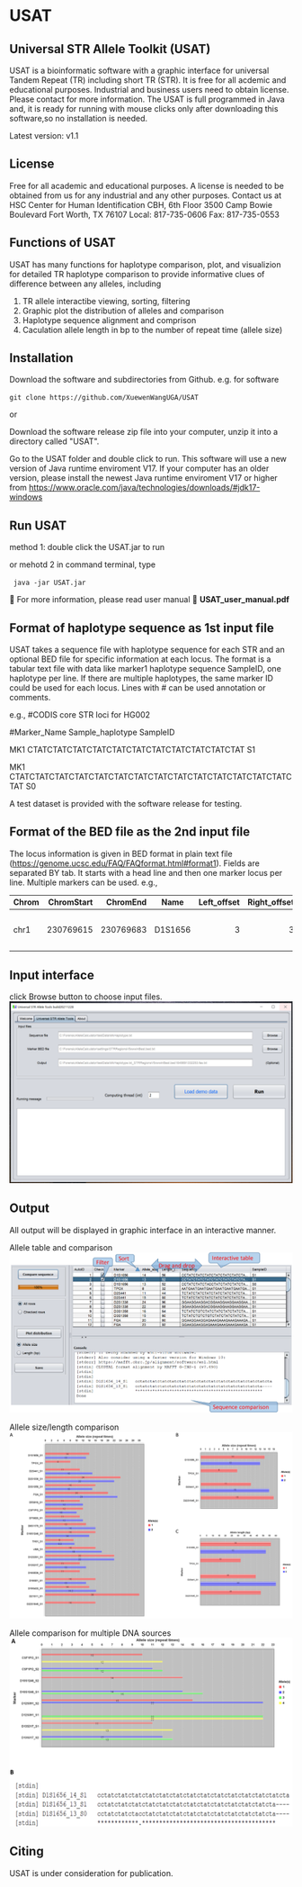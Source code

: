 # USAT
## Universal STR Allele Toolkit (USAT)

USAT is a bioinformatic software with a graphic interface for universal Tandem Repeat (TR) including short TR (STR). It is free for all acdemic and educational purposes. Industrial and business users need to obtain license. Please contact for more information.
The USAT is full programmed in Java and, it is ready for running with mouse clicks only after downloading this software,so no installation is needed.

Latest version: v1.1

## License
Free for all academic and educational purposes. A license is needed to be obtained from us for any industrial and any other purposes. Contact us at 
HSC Center for Human Identification
CBH, 6th Floor
3500 Camp Bowie Boulevard
Fort Worth, TX 76107
Local: 817-735-0606
Fax: 817-735-0553


## Functions of USAT
USAT has many functions for haplotype comparison, plot, and visualizion for detailed TR haplotype comparison to provide informative clues of difference between any alleles, including

1. TR allele interactibe viewing, sorting, filtering 
2. Graphic plot the distribution of alleles and comparison
3. Haplotype sequence alignment and comprison
4. Caculation allele length in bp to the number of repeat time  (allele size)

## Installation
Download the software and subdirectories from Github. e.g. for software
 
 `git clone https://github.com/XuewenWangUGA/USAT`
 
 or 
 
 Download the software release zip file into your computer, unzip it into a directory called "USAT". 
 
 Go to the USAT folder and double click to run. This software will use a new version of Java runtime enviroment V17. If your computer has an older version, please install the newest Java runtime enviroment V17 or higher from https://www.oracle.com/java/technologies/downloads/#jdk17-windows 
 
 ## Run USAT
 
 method 1: double click the USAT.jar to run
 
 or mehotd 2 in command terminal, type 
 
` java -jar USAT.jar`

🔑 For more information, please read user manual 📗   __USAT_user_manual.pdf__


## Format of haplotype sequence as 1st input file
USAT takes a sequence file with haplotype sequence for each STR and an optional BED file for specific information at each locus.
The format is a tabular text file with data like marker1 <tab> haplotype sequence <tab> SampleID, one haplotype per line. If there are multiple haplotypes, the same marker ID could be used for each locus. Lines with # can be used annotation or comments. 
 
 e.g.,
 #CODIS core STR loci for HG002		
 
#Marker_Name	Sample_haplotype	SampleID
 
  MK1 CTATCTATCTATCTATCTATCTATCTATCTATCTATCTATCTAT S1
 
  MK1 CTATCTATCTATCTATCTATCTATCTATCTATCTATCTATCTATCTATCTATCTATCTAT S0
  
  A test dataset is provided with the software release for testing.


## Format of the BED file as the 2nd input file
 The locus information is given in BED format in plain text file (https://genome.ucsc.edu/FAQ/FAQformat.html#format1). Fields are separated BY tab. It starts with a head line and then one marker locus per line. Multiple markers can be used. e.g.,
 
 |Chrom	| ChromStart |	ChromEnd  | Name	   |Left_offset	|Right_offset	|Basic_motif_period	|Ref_hap_length	|Motif	                      |Ref_allele	|Inner_offset	| Min_stutter_threshold |
 |:---- |  -------:  |  -------: | :-----: |   -------: |    -------: |          -------: |         ----: |:-------------------------: |      ---: |        ---: |                      ---: |
 |chr1	 |  230769615	| 230769683 |	D1S1656 |         3	 |           3	|                 4	|            68	|  CCTA [TCTA]n TCA [TCTA]n 	|        17 |           0 |                      0.1  |

 
## Input interface
 click Browse button to choose input files.
 ![Input](USAT_input.png)
 
## Output
 
 All output will be displayed in graphic interface in an interactive manner.
 
 Allele table and comparison
![What is this](USAT_viewTableAlign_panel.png)
 
 Allele size/length comparison
 ![What is this](USAT_plot_panel.png)
 
 Allele comparison for multiple DNA sources
  ![What is this](Comp_HG002_003.png)
 
 ## Citing
 USAT is under consideration for publication.
  
